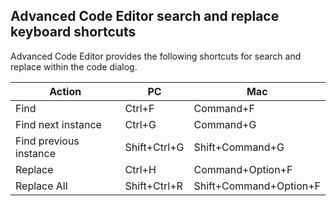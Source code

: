 ## Advanced Code Editor search and replace keyboard shortcuts

Advanced Code Editor provides the following shortcuts for search and replace within the code dialog.

| Action | PC | Mac |
| ---- | ----- | ----- |
| Find | Ctrl+F | Command+F |
| Find next instance | Ctrl+G | Command+G |
| Find previous instance | Shift+Ctrl+G | Shift+Command+G |
| Replace | Ctrl+H | Command+Option+F |
| Replace All | Shift+Ctrl+R | Shift+Command+Option+F |
